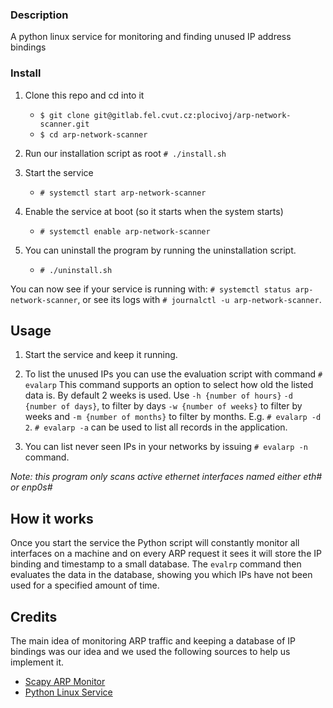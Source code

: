 ### Description

A python linux service for monitoring and finding unused IP address bindings

### Install

1. Clone this repo and cd into it
    - `$ git clone git@gitlab.fel.cvut.cz:plocivoj/arp-network-scanner.git`
    - `$ cd arp-network-scanner`

2. Run our installation script as root `# ./install.sh`

3. Start the service
    - `# systemctl start arp-network-scanner`

4. Enable the service at boot (so it starts when the system starts)
    - `# systemctl enable arp-network-scanner`

5. You can uninstall the program by running the uninstallation script.
    - `# ./uninstall.sh`

You can now see if your service is running with: `# systemctl status arp-network-scanner`, or see its logs with `# journalctl -u arp-network-scanner`.
    
## Usage

1. Start the service and keep it running.

2. To list the unused IPs you can use the evaluation script with command `# evalarp` This command supports an option to select how old the listed data is. By default 2 weeks is used. Use `-h {number of hours}` `-d {number of days}`, to filter by days `-w {number of weeks}` to filter by weeks and `-m {number of months}` to filter by months. E.g. `# evalarp -d 2`. `# evalarp -a` can be used to list all records in the application.

3. You can list never seen IPs in your networks by issuing `# evalarp -n` command.

*Note: this program only scans active ethernet interfaces named either eth# or enp0s#*

## How it works

Once you start the service the Python script will constantly monitor all interfaces on a machine and on every ARP request it sees it will store the IP binding and timestamp to a small database. The `evalrp` command then evaluates the data in the database, showing you which IPs have not been used for a specified amount of time.

## Credits

The main idea of monitoring ARP traffic and keeping a database of IP bindings was our idea and we used the following sources to help us implement it.

- [Scapy ARP Monitor](https://scapy.readthedocs.io/en/latest/extending.html#more-examples:~:text=Here%20is%20another,from%20github.)
- [Python Linux Service](https://github.com/tal-zvon/python_linux_service)
